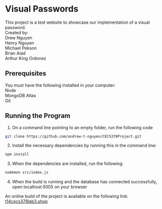 # Visual Passwords

This project is a test website to showcase our implementation of a visual password. \
Created by: \
Drew Nguyen \
Henry Nguyen \
Michael Pekson \
Brian Aiad \
Arthur King Ordonez

## Prerequisites

You must have the following installed in your computer: \
Node \
MongoDB Atlas \
Git

## Running the Program

1. On a command line pointing to an empty folder, run the following code
```bash     
git clone https://github.com/andrew-t-nguyen/CECS378Project.git
```
2. Install the necessary dependencies by running this in the command line:
```bash
npm install
```
3. When the dependencies are installed, run the following:
```bash
nodemon src/index.js
```

4. When the build is running and the database has connected successfully, open localhost:5005 on your browser


An online build of the project is available on the following link: [t14cecs378lab3.shop](https://t14cecs378lab3.shop)




